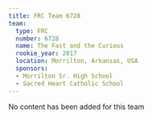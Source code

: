 ```yaml
---
title: FRC Team 6728
team:
  type: FRC
  number: 6728
  name: The Fast and the Curious
  rookie_year: 2017
  location: Morrilton, Arkansas, USA
  sponsors:
  - Morrilton Sr. High School
  - Sacred Heart Catholic School
---
```


No content has been added for this team